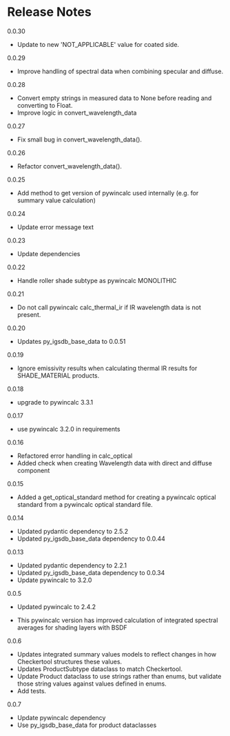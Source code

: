 # Release Notes

0.0.30

- Update to new 'NOT_APPLICABLE' value for coated side.

0.0.29

- Improve handling of spectral data when combining specular and diffuse.

0.0.28

- Convert empty strings in measured data to None before reading and converting to Float.
- Improve logic in convert_wavelength_data

0.0.27

- Fix small bug in convert_wavelength_data().

0.0.26

- Refactor convert_wavelength_data().

0.0.25

- Add method to get version of pywincalc used internally (e.g. for summary value calculation)

0.0.24

- Update error message text

0.0.23

- Update dependencies

0.0.22

- Handle roller shade subtype as pywincalc MONOLITHIC

0.0.21

- Do not call pywincalc calc_thermal_ir if IR wavelength data is not present.

0.0.20

- Updates py_igsdb_base_data to 0.0.51

0.0.19

- Ignore emissivity results when calculating thermal IR results for SHADE_MATERIAL products.

0.0.18

- upgrade to pywincalc 3.3.1

0.0.17

- use pywincalc 3.2.0 in requirements

0.0.16

- Refactored error handling in calc_optical
- Added check when creating Wavelength data with direct and diffuse component

0.0.15

- Added a get_optical_standard method for creating a pywincalc optical standard from a pywincalc optical standard file.

0.0.14

- Updated pydantic dependency to 2.5.2
- Updated py_igsdb_base_data dependency to 0.0.44

0.0.13

- Updated pydantic dependency to 2.2.1
- Updated py_igsdb_base_data dependency to 0.0.34
- Update pywincalc to 3.2.0

0.0.5

- Updated pywincalc to 2.4.2

- This pywincalc version has improved calculation of integrated spectral averages for shading layers with BSDF

0.0.6

- Updates integrated summary values models to reflect changes in how Checkertool structures these values.
- Updates ProductSubtype dataclass to match Checkertool.
- Update Product dataclass to use strings rather than enums, but validate those string values against values defined in
enums.
- Add tests.

0.0.7

- Update pywincalc dependency
- Use py_igsdb_base_data for product dataclasses
